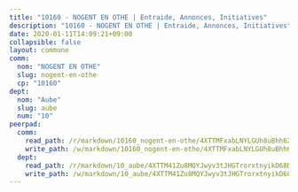```yaml
---
title: "10160 - NOGENT EN OTHE | Entraide, Annonces, Initiatives"
description: "10160 - NOGENT EN OTHE | Entraide, Annonces, Initiatives"
date: 2020-01-11T14:09:21+09:00
collapsible: false
layout: commune
comm:
  nom: "NOGENT EN OTHE"
  slug: nogent-en-othe
  cp: "10160"
dept:
  nom: "Aube"
  slug: aube
  num: "10"
peerpad:
  comm:
    read_path: /r/markdown/10160_nogent-en-othe/4XTTMFxabLNYLGUh8uBhh6ZE8osjpFLyb3Bq9Mg8cuzwKD66K
    write_path: /w/markdown/10160_nogent-en-othe/4XTTMFxabLNYLGUh8uBhh6ZE8osjpFLyb3Bq9Mg8cuzwKD66K-K3TgUc1MmAbTioYvrb1ScvYZEuyusZsvseQ4fFoE6N1duCVL21c8RXb77YDm81aMQCEqpiCJrFB7rrh35amCXQebLxAJNhoRj6m4BswSDc9VBvdydEp4xoFcouJenPfzyF2pUmo5
  dept:
    read_path: /r/markdown/10_aube/4XTTM41Zu8MQYJwyv3tJHGTrorxtnyikD68DsVemyiZk3ThMz
    write_path: /w/markdown/10_aube/4XTTM41Zu8MQYJwyv3tJHGTrorxtnyikD68DsVemyiZk3ThMz-K3TgTmGUJaeXhcyrKr3gXoqmq82GkfYoTwSCbr39jXo2qoiz4eMZ1zWf94tEK8PkgCEQwZ6j878iec7q7nyW22BbTVtKr2C3mJwkjMoqhPxRA9brvyfx2cZBiMVgJntTtrf7GrDW
---
```


